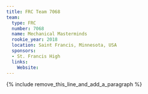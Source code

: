 ```yaml
---
title: FRC Team 7068
team:
  type: FRC
  number: 7068
  name: Mechanical Masterminds
  rookie_year: 2018
  location: Saint Francis, Minnesota, USA
  sponsors:
  - St. Francis High
  links:
    Website:
---
```


{% include remove_this_line_and_add_a_paragraph %}
